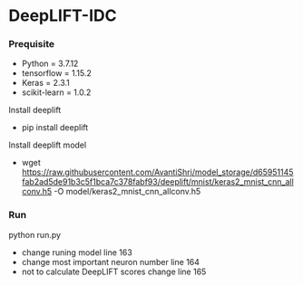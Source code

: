 # DeepLIFT-IDC #

### Prequisite ###

* Python = 3.7.12
* tensorflow = 1.15.2
* Keras = 2.3.1
* scikit-learn = 1.0.2

Install deeplift
* pip install deeplift

Install deeplift model
* wget https://raw.githubusercontent.com/AvantiShri/model_storage/d65951145fab2ad5de91b3c5f1bca7c378fabf93/deeplift/mnist/keras2_mnist_cnn_allconv.h5 -O model/keras2_mnist_cnn_allconv.h5


### Run ###

python run.py

* change runing model line 163
* change most important neuron number line 164
* not to calculate DeepLIFT scores change line 165
